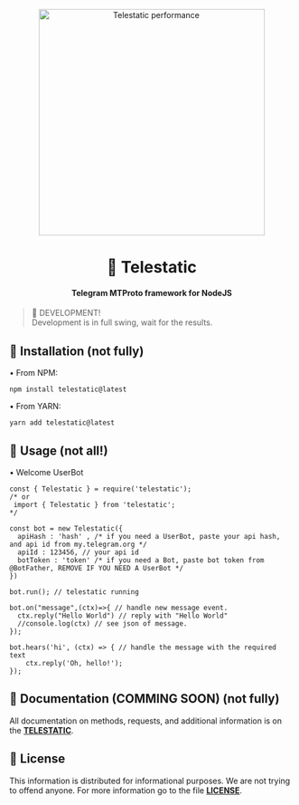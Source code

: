 

<p align="center">

  <img width="400" src="https://img.freepik.com/premium-vector/a-white-paper-airplane-flies-in-the-sky-with-clouds-copy-space-vector-illustration_297535-3084.jpg" alt="Telestatic performance">

<p>

<h1 align="center">🛫 Telestatic</h1>

<h4 align="center">Telegram MTProto framework for NodeJS</h4>

> 🚧 DEVELOPMENT! <br/> 
> Development is in full swing, wait for the results.

## 🔑 Installation (not fully)

• From NPM:

```
npm install telestatic@latest

```

• From YARN:

```
yarn add telestatic@latest

```

## 🔌 Usage (not all!)
•  Welcome UserBot 
```
const { Telestatic } = require('telestatic');
/* or 
 import { Telestatic } from 'telestatic';
*/

const bot = new Telestatic({
  apiHash : 'hash' , /* if you need a UserBot, paste your api hash, and api id from my.telegram.org */
  apiId : 123456, // your api id
  botToken : 'token' /* if you need a Bot, paste bot token from @BotFather, REMOVE IF YOU NEED A UserBot */ 
})

bot.run(); // telestatic running

bot.on("message",(ctx)=>{ // handle new message event.
  ctx.reply("Hello World") // reply with "Hello World"
  //console.log(ctx) // see json of message.
});

bot.hears('hi', (ctx) => { // handle the message with the required text
    ctx.reply('Oh, hello!');
});

```
## 📁 Documentation (COMMING SOON) (not fully)

All documentation on methods, requests, and additional information is on the **[TELESTATIC](telestatic.github.io)**.

## 📃 License 

This information is distributed for informational purposes. We are not trying to offend anyone. For more information go to the file **[LICENSE](https://github.com/spelsinx/telestatic/blob/main/LICENSE)**. 

